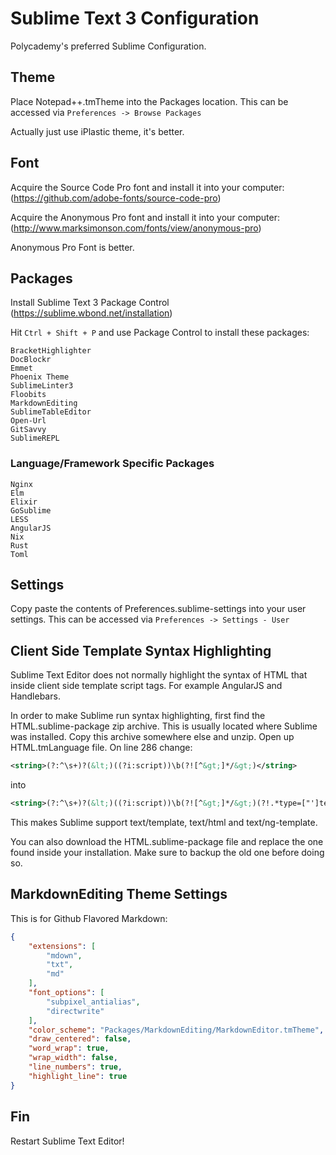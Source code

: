 Sublime Text 3 Configuration
============================

Polycademy's preferred Sublime Configuration.

Theme
-----

Place Notepad++.tmTheme into the Packages location. This can be accessed via `Preferences -> Browse Packages`

Actually just use iPlastic theme, it's better.

Font
----

Acquire the Source Code Pro font and install it into your computer: (https://github.com/adobe-fonts/source-code-pro)

Acquire the Anonymous Pro font and install it into your computer: (http://www.marksimonson.com/fonts/view/anonymous-pro)

Anonymous Pro Font is better.

Packages
--------

Install Sublime Text 3 Package Control (https://sublime.wbond.net/installation)

Hit `Ctrl + Shift + P` and use Package Control to install these packages:

```
BracketHighlighter  
DocBlockr
Emmet
Phoenix Theme  
SublimeLinter3
Floobits
MarkdownEditing
SublimeTableEditor
Open-Url
GitSavvy
SublimeREPL
```

### Language/Framework Specific Packages

```
Nginx
Elm
Elixir
GoSublime
LESS  
AngularJS
Nix
Rust
Toml
```

Settings
--------

Copy paste the contents of Preferences.sublime-settings into your user settings. This can be accessed via `Preferences -> Settings - User`

Client Side Template Syntax Highlighting
----------------------------------------

Sublime Text Editor does not normally highlight the syntax of HTML that inside client side template script tags. For example AngularJS and Handlebars.

In order to make Sublime run syntax highlighting, first find the HTML.sublime-package zip archive. This is usually located where Sublime was installed. Copy this archive somewhere else and unzip. Open up HTML.tmLanguage file. On line 286 change:

```xml
<string>(?:^\s+)?(&lt;)((?i:script))\b(?![^&gt;]*/&gt;)</string>
```

into

```xml
<string>(?:^\s+)?(&lt;)((?i:script))\b(?![^&gt;]*/&gt;)(?!.*type=["']text/(template|html|ng-template)['"])</string>
```

This makes Sublime support text/template, text/html and text/ng-template.

You can also download the HTML.sublime-package file and replace the one found inside your installation. Make sure to backup the old one before doing so.

MarkdownEditing Theme Settings
------------------------------

This is for Github Flavored Markdown:

```json
{
    "extensions": [
        "mdown",
        "txt",
        "md"
    ],
    "font_options": [
        "subpixel_antialias",
        "directwrite"
    ],
    "color_scheme": "Packages/MarkdownEditing/MarkdownEditor.tmTheme",
    "draw_centered": false,
    "word_wrap": true,
    "wrap_width": false,
    "line_numbers": true,
    "highlight_line": true
}
```

Fin
---

Restart Sublime Text Editor!
